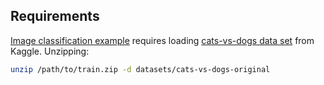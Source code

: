 
## Requirements

[Image classification example]('./Image_classification_with_convolutional_networks.ipynb') requires loading [cats-vs-dogs data set](https://www.kaggle.com/c/dogs-vs-cats/data) from Kaggle. Unzipping:
```sh
unzip /path/to/train.zip -d datasets/cats-vs-dogs-original
```
